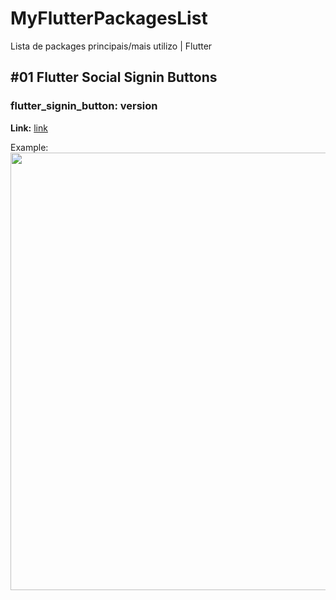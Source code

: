 # MyFlutterPackagesList
Lista de packages principais/mais utilizo | Flutter

## #01 Flutter Social Signin Buttons
### flutter_signin_button: version

**Link:**
[link](https://pub.dev/packages/flutter_signin_button)

Example:
<img src="https://github.com/ZaynJarvis/Flutter-Sign-in-Button/raw/master/showcase.png" height="700em"/>
